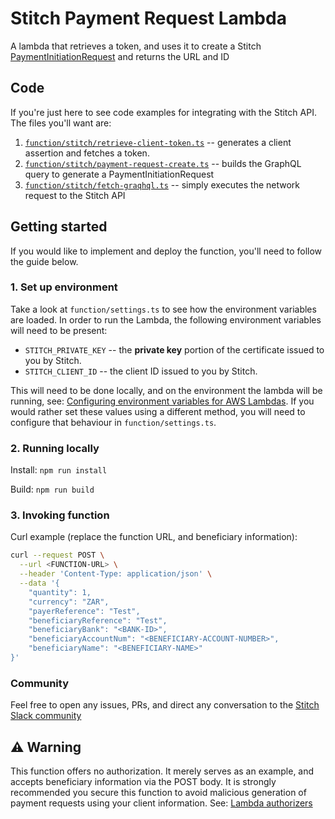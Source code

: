 # Stitch Payment Request Lambda

A lambda that retrieves a token, and uses it to create a Stitch [PaymentInitiationRequest](https://stitch.money/docs/stitch-api/payment-requests) and returns the URL and ID

## Code
If you're just here to see code examples for integrating with the Stitch API. The files you'll want are:
1. [`function/stitch/retrieve-client-token.ts`](https://github.com/Jaywaa/Stitch-Payment-Request-Lambda/blob/main/function/stitch/retrieve-client-token.ts) -- generates a client assertion and fetches a token.
2. [`function/stitch/payment-request-create.ts`](https://github.com/Jaywaa/Stitch-Payment-Request-Lambda/blob/main/function/stitch/operations/payment-request-create.ts) -- builds the GraphQL query to generate a PaymentInitiationRequest
3. [`function/stitch/fetch-graqhql.ts`](https://github.com/Jaywaa/Stitch-Payment-Request-Lambda/blob/main/function/stitch/operations/fetch-graphql.ts) -- simply executes the network request to the Stitch API

## Getting started
If you would like to implement and deploy the function, you'll need to follow the guide below.

### 1. Set up environment
Take a look at `function/settings.ts` to see how the environment variables are loaded.
In order to run the Lambda, the following environment variables will need to be present: 

* `STITCH_PRIVATE_KEY` -- the **private key** portion of the certificate issued to you by Stitch.
* `STITCH_CLIENT_ID` -- the client ID issued to you by Stitch.

This will need to be done locally, and on the environment the lambda will be running, see: [Configuring environment variables for AWS Lambdas](https://docs.aws.amazon.com/lambda/latest/dg/configuration-envvars.html).
If you would rather set these values using a different method, you will need to configure that behaviour in `function/settings.ts`.

### 2. Running locally
Install: `npm run install`

Build: `npm run build`

### 3. Invoking function
Curl example (replace the function URL, and beneficiary information):
```bash
curl --request POST \
  --url <FUNCTION-URL> \
  --header 'Content-Type: application/json' \
  --data '{
	"quantity": 1,
	"currency": "ZAR",
	"payerReference": "Test",
	"beneficiaryReference": "Test",
	"beneficiaryBank": "<BANK-ID>",
	"beneficiaryAccountNum": "<BENEFICIARY-ACCOUNT-NUMBER>",
	"beneficiaryName": "<BENEFICIARY-NAME>"
}'
```

### Community
Feel free to open any issues, PRs, and direct any conversation to the [Stitch Slack community](https://stitch-community.slack.com)

## ⚠️ Warning
This function offers no authorization. It merely serves as an example, and accepts beneficiary information via the POST body. It is strongly recommended you secure this function to avoid malicious generation of payment requests using your client information. See: [Lambda authorizers](https://docs.aws.amazon.com/apigateway/latest/developerguide/apigateway-use-lambda-authorizer.html)
